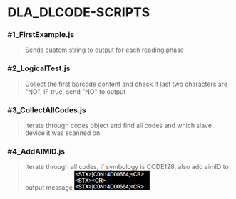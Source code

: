 # DLA_DLCODE-SCRIPTS
### #1_FirstExample.js
> Sends custom string to output for each reading phase
### #2_LogicalTest.js
> Collect the first barcode content and check if last two characters are "NO", IF true, send "NO" to output
### #3_CollectAllCodes.js
> Iterate through codes object and find all codes and which slave device it was scanned on
### #4_AddAIMID.js
> Iterate through all codes, if symbology is CODE128, also add aimID to output message
![#4_AddAIMID_img](https://raw.githubusercontent.com/joeraven0/DLA_DL.Code_Scripts/master/assets/%234.png)

